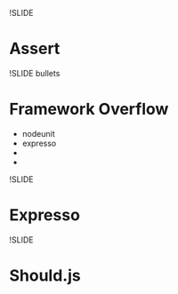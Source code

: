 !SLIDE 
# Assert

!SLIDE bullets
# Framework Overflow

* nodeunit
* expresso
* 
* 

!SLIDE 
# Expresso



!SLIDE 
# Should.js






